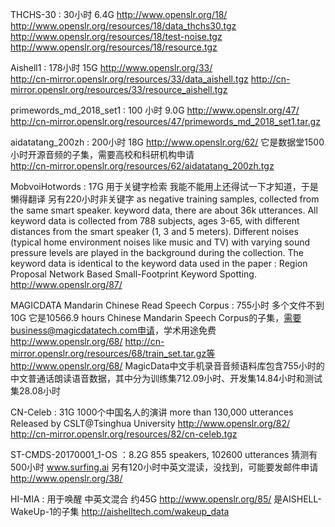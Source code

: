 THCHS-30 : 30小时 6.4G http://www.openslr.org/18/      
 http://www.openslr.org/resources/18/data_thchs30.tgz    
 http://www.openslr.org/resources/18/test-noise.tgz   
 http://www.openslr.org/resources/18/resource.tgz   

Aishell1 : 178小时 15G http://www.openslr.org/33/     
 http://cn-mirror.openslr.org/resources/33/data_aishell.tgz
 http://cn-mirror.openslr.org/resources/33/resource_aishell.tgz   

primewords_md_2018_set1 : 100 小时 9.0G http://www.openslr.org/47/      
 http://cn-mirror.openslr.org/resources/47/primewords_md_2018_set1.tar.gz

aidatatang_200zh : 200小时 18G http://www.openslr.org/62/   它是数据堂1500小时开源音频的子集，需要高校和科研机构申请       
 http://cn-mirror.openslr.org/resources/62/aidatatang_200zh.tgz

MobvoiHotwords : 17G 用于关键字检索 我能不能用上还得试一下才知道，于是懒得翻译 另有220小时非关键字 as negative training samples, collected from the same smart speaker. keyword data,  there are about 36k utterances. All keyword data is collected from 788 subjects, ages 3-65, with different distances from the smart speaker (1, 3 and 5 meters). Different noises (typical home environment noises like music and TV) with varying sound pressure levels are played in the background during the collection. The keyword data is identical to the keyword data used in the paper : Region Proposal Network Based Small-Footprint Keyword Spotting. http://www.openslr.org/87/

MAGICDATA Mandarin Chinese Read Speech Corpus : 755小时 多个文件不到10G 它是10566.9 hours Chinese Mandarin Speech Corpus的子集，需要business@magicdatatech.com申请，学术用途免费 http://www.openslr.org/68/ http://cn-mirror.openslr.org/resources/68/train_set.tar.gz等 http://www.openslr.org/68/ MagicData中文手机录音音频语料库包含755小时的中文普通话朗读语音数据，其中分为训练集712.09小时、开发集14.84小时和测试集28.08小时     

CN-Celeb : 31G 1000个中国名人的演讲 more than 130,000 utterances Released by CSLT@Tsinghua University http://www.openslr.org/82/ http://cn-mirror.openslr.org/resources/82/cn-celeb.tgz

ST-CMDS-20170001_1-OS ：8.2G 855 speakers, 102600 utterances 猜测有500小时 www.surfing.ai 另有120小时中英文混读，没找到，可能要发邮件申请  http://www.openslr.org/38/   

HI-MIA : 用于唤醒 中英文混合 约45G http://www.openslr.org/85/ 是AISHELL-WakeUp-1的子集 http://aishelltech.com/wakeup_data     
